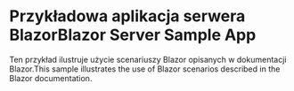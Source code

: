 # <a name="blazor-server-sample-app"></a><span data-ttu-id="d0bb2-101">Przykładowa aplikacja serwera Blazor</span><span class="sxs-lookup"><span data-stu-id="d0bb2-101">Blazor Server Sample App</span></span>

<span data-ttu-id="d0bb2-102">Ten przykład ilustruje użycie scenariuszy Blazor opisanych w dokumentacji Blazor.</span><span class="sxs-lookup"><span data-stu-id="d0bb2-102">This sample illustrates the use of Blazor scenarios described in the Blazor documentation.</span></span>
